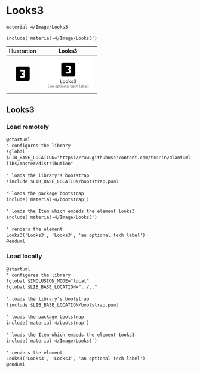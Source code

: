 # Looks3


```text
material-4/Image/Looks3
```

```text
include('material-4/Image/Looks3')
```



| Illustration | Looks3 |
| :---: | :---: |
| ![illustration for Illustration](../../material-4/Image/Looks3.png) | ![illustration for Looks3](../../material-4/Image/Looks3.Local.png) |




## Looks3

### Load remotely
```plantuml
@startuml
' configures the library
!global $LIB_BASE_LOCATION="https://raw.githubusercontent.com/tmorin/plantuml-libs/master/distribution"

' loads the library's bootstrap
!include $LIB_BASE_LOCATION/bootstrap.puml

' loads the package bootstrap
include('material-4/bootstrap')

' loads the Item which embeds the element Looks3
include('material-4/Image/Looks3')

' renders the element
Looks3('Looks3', 'Looks3', 'an optional tech label')
@enduml
```

### Load locally
```plantuml
@startuml
' configures the library
!global $INCLUSION_MODE="local"
!global $LIB_BASE_LOCATION="../.."

' loads the library's bootstrap
!include $LIB_BASE_LOCATION/bootstrap.puml

' loads the package bootstrap
include('material-4/bootstrap')

' loads the Item which embeds the element Looks3
include('material-4/Image/Looks3')

' renders the element
Looks3('Looks3', 'Looks3', 'an optional tech label')
@enduml
```

